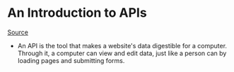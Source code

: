 # An Introduction to APIs

[Source](https://www.amazon.com/Introduction-APIs-Brian-Cooksey-ebook/dp/B01MYOBVUA)

* An API is the tool that makes a website's data digestible for a computer. Through it, a computer can view and edit data, just like a person can by loading pages and submitting forms.

